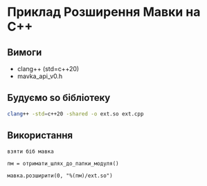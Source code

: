 # Приклад Розширення Мавки на C++

## Вимоги

- clang++ (std=c++20)
- mavka_api_v0.h

## Будуємо so бібліотеку

```bash
clang++ -std=c++20 -shared -o ext.so ext.cpp
```

## Використання

```мавка
взяти біб мавка

пм = отримати_шлях_до_папки_модуля()

мавка.розширити(0, "%(пм)/ext.so")
```